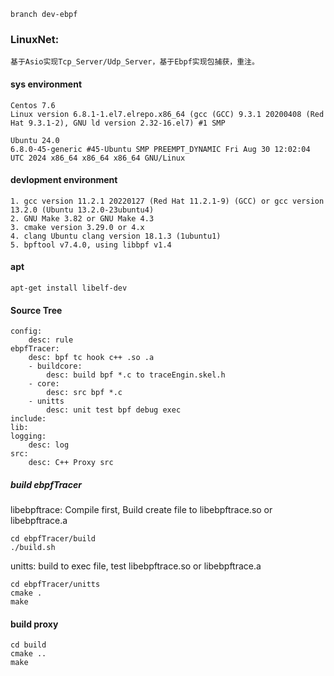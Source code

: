 ```
branch dev-ebpf
```

### LinuxNet:
```
基于Asio实现Tcp_Server/Udp_Server，基于Ebpf实现包捕获，重注。
```

#### sys environment
```
Centos 7.6
Linux version 6.8.1-1.el7.elrepo.x86_64 (gcc (GCC) 9.3.1 20200408 (Red Hat 9.3.1-2), GNU ld version 2.32-16.el7) #1 SMP

Ubuntu 24.0
6.8.0-45-generic #45-Ubuntu SMP PREEMPT_DYNAMIC Fri Aug 30 12:02:04 UTC 2024 x86_64 x86_64 x86_64 GNU/Linux
```

#### devlopment environment
```
1. gcc version 11.2.1 20220127 (Red Hat 11.2.1-9) (GCC) or gcc version 13.2.0 (Ubuntu 13.2.0-23ubuntu4) 
2. GNU Make 3.82 or GNU Make 4.3
3. cmake version 3.29.0 or 4.x
4. clang Ubuntu clang version 18.1.3 (1ubuntu1)
5. bpftool v7.4.0, using libbpf v1.4
```

#### apt
```
apt-get install libelf-dev
```

#### Source Tree
```
config: 
    desc: rule
ebpfTracer: 
    desc: bpf tc hook c++ .so .a
    - buildcore:
        desc: build bpf *.c to traceEngin.skel.h
    - core:
        desc: src bpf *.c
    - unitts
        desc: unit test bpf debug exec
include:
lib:
logging:
    desc: log
src:
    desc: C++ Proxy src
```

##### build ebpfTracer
libebpftrace: Compile first, Build create file to libebpftrace.so or libebpftrace.a
```
cd ebpfTracer/build
./build.sh
```

unitts: build to exec file, test libebpftrace.so or libebpftrace.a
```
cd ebpfTracer/unitts
cmake .
make
```

#### build proxy
```
cd build
cmake ..
make
```